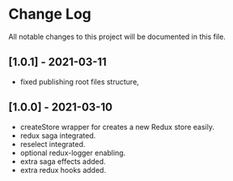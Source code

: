 # Change Log

All notable changes to this project will be documented in this file.

## [1.0.1] - 2021-03-11
-   fixed publishing root files structure,

## [1.0.0] - 2021-03-10
-   createStore wrapper for creates a new Redux store easily.
-   redux saga integrated.
-   reselect integrated.
-   optional redux-logger enabling.
-   extra saga effects added.
-   extra redux hooks added.
